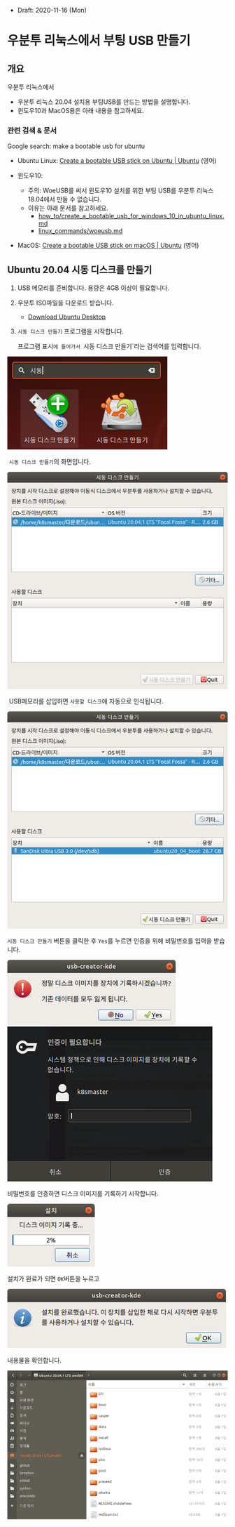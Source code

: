 * Draft: 2020-11-16 (Mon)
# 우분투 리눅스에서 부팅 USB 만들기

## 개요

우분투 리눅스에서 

* 우분투 리눅스 20.04 설치용 부팅USB를 만드는 방법을 설명합니다.
* 윈도우10과 MacOS용은 아래 내용을 참고하세요.

### 관련 검색 & 문서

Google search: make a bootable usb for ubuntu

* Ubuntu Linux: [Create a bootable USB stick on Ubuntu | Ubuntu](https://ubuntu.com/tutorials/create-a-usb-stick-on-ubuntu#1-overview) (영어)
* 윈도우10: 
  * 주의: WoeUSB를 써서 윈도우10 설치를 위한 부팅 USB를 우분투 리눅스 18.04에서 만들 수 없습니다.
  * 이유는 아래 문서를 참고하세요.
    * [how_to/create_a_bootable_usb_for_windows_10_in_ubuntu_linux.md](../../windows/how_to/create_a_bootable_usb_for_windows_10_in_ubuntu_linux.md)
    * [linux_commands/woeusb.md](linux_commands/woeusb.md)

* MacOS: [Create a bootable USB stick on macOS | Ubuntu](https://ubuntu.com/tutorials/create-a-usb-stick-on-macos) (영어)

## Ubuntu 20.04 시동 디스크를 만들기

1. USB 메모리를 준비합니다. 용량은 4GB 이상이 필요합니다.
2. 우분투 ISO파일을 다운로드 받습니다.
   * [Download Ubuntu Desktop](https://ubuntu.com/download/desktop)

3. `시동 디스크 만들기` 프로그램을 시작합니다.

   프로그램 표시`에 들어가서 `시동 디스크 만들기`라는 검색어를 입력합니다.

<img src='images/ubuntu_linux_18_04-show_applications-startup_disk_creator-korean.png'>

​		`시동 디스크 만들기`의 화면입니다.

<img src='images/ubuntu_linux_18_04-startup_disk_creator-korean.png'>

​	USB메모리를 삽입하면 `사용할 디스크`에 자동으로 인식됩니다. 

<img src='images/ubuntu_linux_18_04-startup_disk_creator-with_usb-korean.png'>

`시동 디스크 만들기` 버튼을 클릭한 후 `Yes`를 누르면 인증을 위해 비밀번호를 입력을 받습니다.

<img src='images/ubuntu_linux_18_04-startup_disk_creator-create_window-korean.png'>

<img src='images/ubuntu_linux_18_04-startup_disk_creator-password_authentication-korean'>

비밀번호를 인증하면 디스크 이미지를 기록하기 시작합니다.

<img src='images/ubuntu_linux_18_04-startup_disk_creator-creating_2percentkorean'>

설치가 완료가 되면 `OK`버튼을 누르고

<img src='images/ubuntu_linux_18_04-startup_disk_creator-completed-korean.png'>

내용물을 확인합니다.

<img src='images/ubuntu_linux_18_04-files-ubuntu20_04_startup_usb.png'>



